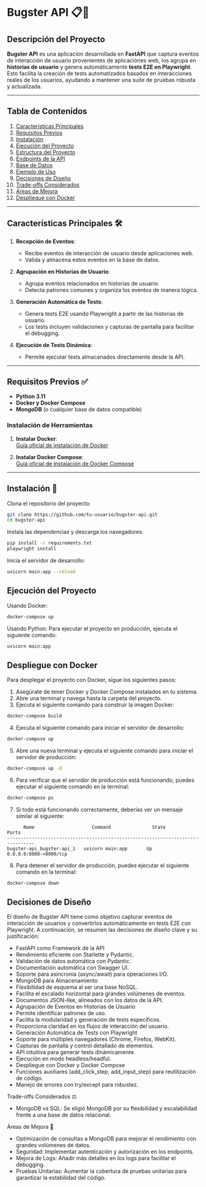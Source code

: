 # Bugster API 📋🐞

## Descripción del Proyecto

**Bugster API** es una aplicación desarrollada en **FastAPI** que captura eventos de interacción de usuario provenientes de aplicaciones web, los agrupa en **historias de usuario** y genera automáticamente **tests E2E en Playwright**. Esto facilita la creación de tests automatizados basados en interacciones reales de los usuarios, ayudando a mantener una suite de pruebas robusta y actualizada.

---

## Tabla de Contenidos

1. [Características Principales](#características-principales)
2. [Requisitos Previos](#requisitos-previos)
3. [Instalación](#instalación)
4. [Ejecución del Proyecto](#ejecución-del-proyecto)
5. [Estructura del Proyecto](#estructura-del-proyecto)
6. [Endpoints de la API](#endpoints-de-la-api)
7. [Base de Datos](#base-de-datos)
8. [Ejemplo de Uso](#ejemplo-de-uso)
9. [Decisiones de Diseño](#decisiones-de-diseño)
10. [Trade-offs Considerados](#trade-offs-considerados)
11. [Áreas de Mejora](#áreas-de-mejora)
12. [Despliegue con Docker](#despliegue-con-docker)

---

## Características Principales 🛠️

1. **Recepción de Eventos**:
   - Recibe eventos de interacción de usuario desde aplicaciones web.
   - Valida y almacena estos eventos en la base de datos.

2. **Agrupación en Historias de Usuario**:
   - Agrupa eventos relacionados en historias de usuario.
   - Detecta patrones comunes y organiza los eventos de manera lógica.

3. **Generación Automática de Tests**:
   - Genera tests E2E usando Playwright a partir de las historias de usuario.
   - Los tests incluyen validaciones y capturas de pantalla para facilitar el debugging.

4. **Ejecución de Tests Dinámica**:
   - Permite ejecutar tests almacenados directamente desde la API.

---

## Requisitos Previos ✅

- **Python 3.11**
- **Docker y Docker Compose**
- **MongoDB** (o cualquier base de datos compatible)

### Instalación de Herramientas

1. **Instalar Docker**:  
   [Guía oficial de instalación de Docker](https://docs.docker.com/get-docker/)

2. **Instalar Docker Compose**:  
   [Guía oficial de instalación de Docker Compose](https://docs.docker.com/compose/install/)

---

## Instalación 🚀

Clona el repositorio del proyecto:

```bash
git clone https://github.com/tu-usuario/bugster-api.git
cd bugster-api
```

Instala las dependencias y descarga los navegadores:

```bash
pip install -r requirements.txt
playwright install
```

Inicia el servidor de desarrollo:

```bash
uvicorn main:app --reload
```

## Ejecución del Proyecto
Usando Docker:

```bash
docker-compose up
```

Usando Python:
Para ejecutar el proyecto en producción, ejecuta el siguiente comando:

```bash
uvicorn main:app
```

## Despliegue con Docker

Para desplegar el proyecto con Docker, sigue los siguientes pasos:

1. Asegúrate de tener Docker y Docker Compose instalados en tu sistema.
2. Abre una terminal y navega hasta la carpeta del proyecto.
3. Ejecuta el siguiente comando para construir la imagen Docker:


```bash
docker-compose build
```

4. Ejecuta el siguiente comando para iniciar el servidor de desarrollo:

```bash
docker-compose up
```

5. Abre una nueva terminal y ejecuta el siguiente comando para iniciar el servidor de producción: 

```bash
docker-compose up -d
```

6. Para verificar que el servidor de producción está funcionando, puedes ejecutar el siguiente comando en la terminal:

```bash
docker-compose ps
```

7. Si todo está funcionando correctamente, deberías ver un mensaje similar al siguiente:

```
      Name                     Command               State           Ports
--------------------------------------------------------------------------------
bugster-api_bugster-api_1   uvicorn main:app       Up      0.0.0.0:8000->8000/tcp
```

8. Para detener el servidor de producción, puedes ejecutar el siguiente comando en la terminal:

```bash
docker-compose down
```

## Decisiones de Diseño

El diseño de Bugster API tiene como objetivo capturar eventos de interacción de usuarios y convertirlos automáticamente en tests E2E con Playwright. A continuación, se resumen las decisiones de diseño clave y su justificación:

  * FastAPI como Framework de la API
  * Rendimiento eficiente con Starlette y Pydantic.
  * Validación de datos automática con Pydantic.
  * Documentación automática con Swagger UI.
  * Soporte para asincronía (async/await) para operaciones I/O.
  * MongoDB para Almacenamiento
  * Flexibilidad de esquema al ser una base NoSQL.
  * Facilita el escalado horizontal para grandes volúmenes de eventos.
  * Documentos JSON-like, alineados con los datos de la API.
  * Agrupación de Eventos en Historias de Usuario
  * Permite identificar patrones de uso.
  * Facilita la modularidad y generación de tests específicos.
  * Proporciona claridad en los flujos de interacción del usuario.
  * Generación Automática de Tests con Playwright
  * Soporte para múltiples navegadores (Chrome, Firefox, WebKit).
  * Capturas de pantalla y control detallado de elementos.
  * API intuitiva para generar tests dinámicamente.
  * Ejecución en modo headless/headful.
  * Despliegue con Docker y Docker Compose
  * Funciones auxiliares (add_click_step, add_input_step) para reutilización de código.
  * Manejo de errores con try/except para robustez.

  Trade-offs Considerados ⚖️
  * MongoDB vs SQL: Se eligió MongoDB por su flexibilidad y escalabilidad frente a una base de datos relacional.
 

  Áreas de Mejora 🚀
  * Optimización de consultas a MongoDB para mejorar el rendimiento con grandes volúmenes de datos.
  * Seguridad: Implementar autenticación y autorización en los endpoints.
  * Mejora de Logs: Añadir más detalles en los logs para facilitar el debugging.
  * Pruebas Unitarias: Aumentar la cobertura de pruebas unitarias para garantizar la estabilidad del código.